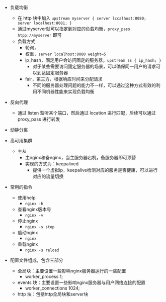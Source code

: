 * 负载均衡
    * 在 http 块中加入 `upstream myserver { server lccalhost:8080; server localhost:8081; }`
    * 通过myserver就可以指定到对应的负载均衡，`proxy_pass htpp://myserver` 即可
    * 负载方式
        * 轮询，
        * 权重，`server localhost:8080 weight=5`
        * ip_hash，固定用户会访问固定的服务器。`upstream ss { ip_hash; }`
            * 对于某些需要访问固定服务器的场景，可以确保同一用户的请求可以到达固定服务器
        * fair，第三方，根据响应时间来分配请求
            * 不同的服务器处理问题的能力不一样，可以通过这种方式有效的利用不同机器性能来实现负载均衡
* 反向代理
    * 通过 listen 监听某个端口，然后通过 location 进行匹配，后续可以通过 proxy_pass 进行转发
* 动静分离
* 高可用集群
    * 主从
        * 主nginx和备nginx，当主服务器宕机，备服务器即可顶替
        * 实现的方式为：keepalived
            * 提供一个虚拟ip，keepalive检测对应的服务是否健康，可以进行对应的流量切换

* 常用的指令
    * 使用help
        * `nginx -h`
    * 查看nginx版本号
        * `nginx -v`
    * 停止nginx
        * `nginx -s stop`
    * 启动nginx
        * `nginx`
    * 重载nginx
        * `nginx -s reload`
* 配置文件组成，包含三部分
    * 全局块：主要设置一些影响nginx服务器运行的一些配置
        * worker_process 1;
    * events 块：主要设置一些影响nginx服务器与用户网络连接的配置
        * worker_connections 1024;
    * http 块：包括http全局块和server块
    
    
    